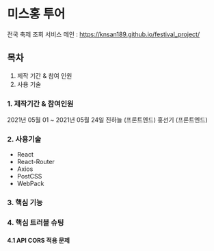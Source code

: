 # 미스홍 투어

전국 축제 조회 서비스
메인 : https://knsan189.github.io/festival_project/

## 목차

1. 제작 기간 & 참여 인원
2. 사용 기술

### 1. 제작기간 & 참여인원
2021년 05월 01 ~ 2021년 05월 24일
진하늘 (프론트엔드)
홍선기 (프론트엔드)

### 2. 사용기술
- React
- React-Router
- Axios
- PostCSS
- WebPack
### 3. 핵심 기능

### 4. 핵심 트러블 슈팅

#### 4.1 API CORS 적용 문제
